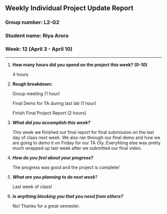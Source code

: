 ## Weekly Individual Project Update Report
### Group number: L2-G2
### Student name: Riya Arora
### Week: 12 (April 3 - April 10)
___
1. **How many hours did you spend on the project this week? (0-10)**

     4 hours

2. **Rough breakdown:**
 
     Group meeting (1 hour) 

     Final Demo for TA during last lab (1 hour)

     Finish Final Project Report (2 hours)

4. ***What did you accomplish this week?*** 

     This week we finished our final report for final submission on the last day of class next week. We also ran through our
     final demo and how we are going to demo it on Friday for our TA Oly. Everyhting else was pretty much wrapped up last week after we
     submitted our final video.

6. ***How do you feel about your progress?*** 

     The progress was good and the project is complete!

7. ***What are you planning to do next week***?

     Last week of class!

8. ***Is anything blocking you that you need from others?***
   
     No! Thanks for a great semester.





   
